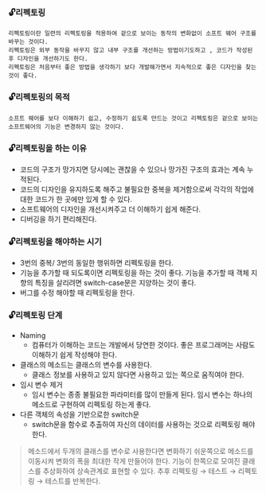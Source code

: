 ### 🔓리펙토링  
    리펙토링이란 일련의 리펙토링을 적용하여 겉으로 보이는 동작의 변화없이 소프트 웨어 구조를 바꾸는 것이다.
    리펙토링은 외부 동작을 바꾸지 않고 내부 구조를 개선하는 방법이기도하고 , 코드가 작성된 후 디자인을 개선하기도 한다.
    리펙토링은 처음부터 좋은 방법을 생각하기 보다 개발해가면서 지속적으로 좋은 디자인을 찾는것이 좋다.

### 🔓리펙토링의 목적  
    소프트 웨어를 보다 이해하기 쉽고, 수정하기 쉽도록 만드는 것이고 리펙토링은 겉으로 보이는 소프트웨어의 기능은 변경하지 않는 것이다.

### 🔓리펙토링을 하는 이유
* 코드의 구조가 망가지면 당시에는 괜찮을 수 있으나 망가진 구조의 효과는 계속 누적된다.
* 코드의 디자인을 유지하도록 해주고 불필요한 중복을 제거함으로써 각각의 작업에 대한 코드가 한 곳에만 있게 할 수 있다. 
* 소프트웨어의 디자인을 개선시켜주고 더 이해하기 쉽게 해준다. 
* 디버깅을 하기 편리해진다.

### 🔓리펙토링을 해야하는 시기

* 3번의 중복/ 3번의 동일한 행위하면 리펙토링을 한다. 
* 기능을 추가할 때 되도록이면 리펙토링을 하는 것이 좋다. 기능을 추가할 때 객체 지향의 특징을 살리려면 switch-case문은 지양하는 것이 좋다. 
* 버그를 수정 해야할 때 리펙토링을 한다.

### 🔓리펙토링 단계
        
* Naming  
  * 컴퓨터가 이해하는 코드는 개발에서 당연한 것이다. 좋은 프로그래머는 사람도 이해하기 쉽게 작성해야 한다.
* 클래스의 메소드는 클래스의 변수를 사용한다. 
  * 클래스 정보를 사용하고 있지 않다면 사용하고 있는 쪽으로 움직여야 한다.
* 임시 변수 제거 
  * 임시 변수는 종종 불필요한 파라미터를 많이 만들게 된다. 임시 변수는 하나의 메소드로 구현하여 리펙토링 하는게 좋다.
* 다른 객체의 속성을 기반으로한 switch문 
  * switch문을 함수로 추출하여 자신의 데이터를 사용하는 것으로 리펙토링 해야한다.
    
  
  
 > 메소드에서 두개의 클래스를 변수로 사용한다면 변화하기 쉬운쪽으로 메소드를 이동시켜 변화의 폭을 최대한 작게 만들어야 한다.
  기능이 한쪽으로 모여진 클래스를 추상화하여 상속관계로 표현할 수 있다.
  추후 리펙토링 → 테스트 → 리펙토링 → 테스트를 반복한다.